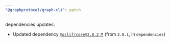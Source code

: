 ```yaml
---
"@graphprotocol/graph-cli": patch
---
```

dependencies updates:
  - Updated dependency [`@oclif/core@2.8.2` ↗︎](https://www.npmjs.com/package/@oclif/core/v/2.8.2) (from `2.8.1`, in `dependencies`)
